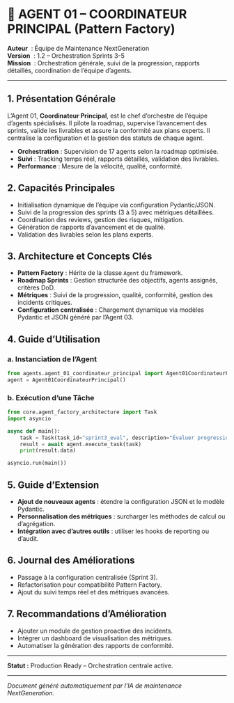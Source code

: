 # 👑 AGENT 01 – COORDINATEUR PRINCIPAL (Pattern Factory)

**Auteur**    : Équipe de Maintenance NextGeneration  
**Version**   : 1.2 – Orchestration Sprints 3-5  
**Mission**   : Orchestration générale, suivi de la progression, rapports détaillés, coordination de l’équipe d’agents.

---

## 1. Présentation Générale

L’Agent 01, **Coordinateur Principal**, est le chef d’orchestre de l’équipe d’agents spécialisés. Il pilote la roadmap, supervise l’avancement des sprints, valide les livrables et assure la conformité aux plans experts. Il centralise la configuration et la gestion des statuts de chaque agent.

- **Orchestration** : Supervision de 17 agents selon la roadmap optimisée.
- **Suivi** : Tracking temps réel, rapports détaillés, validation des livrables.
- **Performance** : Mesure de la vélocité, qualité, conformité.

## 2. Capacités Principales

- Initialisation dynamique de l’équipe via configuration Pydantic/JSON.
- Suivi de la progression des sprints (3 à 5) avec métriques détaillées.
- Coordination des reviews, gestion des risques, mitigation.
- Génération de rapports d’avancement et de qualité.
- Validation des livrables selon les plans experts.

## 3. Architecture et Concepts Clés

- **Pattern Factory** : Hérite de la classe `Agent` du framework.
- **Roadmap Sprints** : Gestion structurée des objectifs, agents assignés, critères DoD.
- **Métriques** : Suivi de la progression, qualité, conformité, gestion des incidents critiques.
- **Configuration centralisée** : Chargement dynamique via modèles Pydantic et JSON généré par l’Agent 03.

## 4. Guide d’Utilisation

### a. Instanciation de l’Agent
```python
from agents.agent_01_coordinateur_principal import Agent01CoordinateurPrincipal
agent = Agent01CoordinateurPrincipal()
```

### b. Exécution d’une Tâche
```python
from core.agent_factory_architecture import Task
import asyncio

async def main():
    task = Task(task_id="sprint3_eval", description="Évaluer progression Sprint 3")
    result = await agent.execute_task(task)
    print(result.data)

asyncio.run(main())
```

## 5. Guide d’Extension

- **Ajout de nouveaux agents** : étendre la configuration JSON et le modèle Pydantic.
- **Personnalisation des métriques** : surcharger les méthodes de calcul ou d’agrégation.
- **Intégration avec d’autres outils** : utiliser les hooks de reporting ou d’audit.

## 6. Journal des Améliorations

- Passage à la configuration centralisée (Sprint 3).
- Refactorisation pour compatibilité Pattern Factory.
- Ajout du suivi temps réel et des métriques avancées.

## 7. Recommandations d’Amélioration

- Ajouter un module de gestion proactive des incidents.
- Intégrer un dashboard de visualisation des métriques.
- Automatiser la génération des rapports de conformité.

---

**Statut :** Production Ready – Orchestration centrale active.

---

*Document généré automatiquement par l’IA de maintenance NextGeneration.*